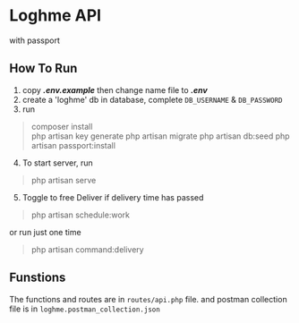 
# Loghme API

with passport

## How To Run

1. copy ***.env.example*** then change name file to ***.env***
2. create a 'loghme' db in database, complete `DB_USERNAME` & `DB_PASSWORD`
3. run
> composer install  
> php artisan key generate
> php artisan migrate
> php artisan db:seed
> php artisan passport:install

4. To start server, run

> php artisan serve

5. Toggle to free  Deliver if delivery time has passed

> php artisan schedule:work

or run just one time

> php artisan command:delivery

## Funstions
The functions and routes are in `routes/api.php` file.
and postman collection file is in `loghme.postman_collection.json`
